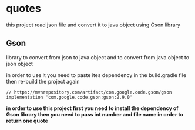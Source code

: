 # quotes

this project read json file and convert it to java object using Gson library 

## Gson 
library to convert from json to java object and to convert from java object to json object 

in order to use it you need to paste
ites dependency in the build.gradle
file then re-build the project again

```
// https://mvnrepository.com/artifact/com.google.code.gson/gson
implementation 'com.google.code.gson:gson:2.9.0'

```




**in order to use this project first you need to install the dependency of Gson library then you need to pass int number and file name in order to return one quote**